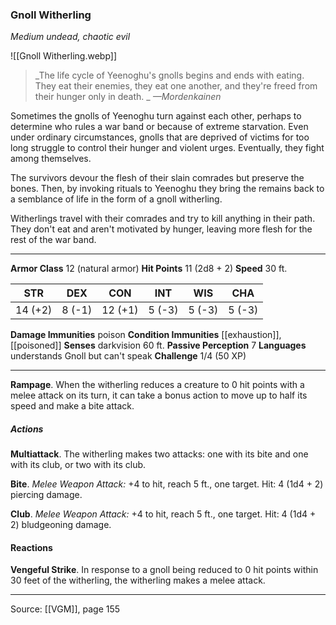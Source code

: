 ### Gnoll Witherling
_Medium undead, chaotic evil_

![[Gnoll Witherling.webp]]

> _The life cycle of Yeenoghu's gnolls begins and ends with eating. They eat their enemies, they eat one another, and they're freed from their hunger only in death.
_
> _—Mordenkainen_

Sometimes the gnolls of Yeenoghu turn against each other, perhaps to determine who rules a war band or because of extreme starvation. Even under ordinary circumstances, gnolls that are deprived of victims for too long struggle to control their hunger and violent urges. Eventually, they fight among themselves.

The survivors devour the flesh of their slain comrades but preserve the bones. Then, by invoking rituals to Yeenoghu they bring the remains back to a semblance of life in the form of a gnoll witherling.

Witherlings travel with their comrades and try to kill anything in their path. They don't eat and aren't motivated by hunger, leaving more flesh for the rest of the war band.



---

**Armor Class** 12 (natural armor)
**Hit Points** 11 (2d8 + 2)
**Speed** 30 ft.

| STR     | DEX     | CON     | INT     | WIS     | CHA     |
|---------|---------|---------|---------|---------|---------|
| 14 (+2) | 8 (-1) | 12 (+1) | 5 (-3) | 5 (-3) | 5 (-3) |

**Damage Immunities** poison
**Condition Immunities** [[exhaustion]], [[poisoned]]
**Senses** darkvision 60 ft.
**Passive Perception** 7
**Languages** understands Gnoll but can't speak
**Challenge** 1/4 (50 XP)

---

**Rampage**. When the witherling reduces a creature to 0 hit points with a melee attack on its turn, it can take a bonus action to move up to half its speed and make a bite attack.

##### Actions
**Multiattack**. The witherling makes two attacks: one with its bite and one with its club, or two with its club.

**Bite**. _Melee Weapon Attack:_ +4 to hit, reach 5 ft., one target. Hit: 4 (1d4 + 2) piercing damage.

**Club**. _Melee Weapon Attack:_ +4 to hit, reach 5 ft., one target. Hit: 4 (1d4 + 2) bludgeoning damage.

#### Reactions
**Vengeful Strike**. In response to a gnoll being reduced to 0 hit points within 30 feet of the witherling, the witherling makes a melee attack.


---

Source: [[VGM]], page 155